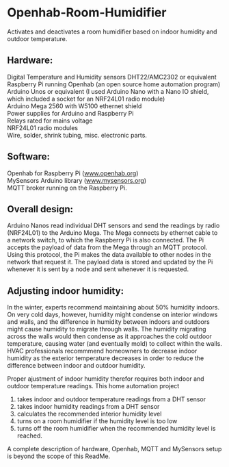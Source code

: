 # Openhab-Room-Humidifier
Activates and deactivates a room humidifier based on indoor humidity and outdoor temperature. 

## Hardware:
Digital Temperature and Humidity sensors DHT22/AMC2302 or equivalent  
Raspberry Pi running Openhab (an open source home automation program)  
Arduino Unos or equivalent (I used Arduino Nano with a Nano IO shield, which included a socket for an NRF24L01 radio module)  
Arduino Mega 2560 with W5100 ethernet shield  
Power supplies for Arduino and Raspberry Pi  
Relays rated for mains voltage  
NRF24L01 radio modules  
Wire, solder, shrink tubing, misc. electronic parts.  

## Software:
Openhab for Raspberry Pi (www.openhab.org)  
MySensors Arduino library (www.mysensors.org)  
MQTT broker running on the Raspberry Pi.  

## Overall design:
Arduino Nanos read individual DHT sensors and send the readings by radio (NRF24L01) to the Arduino Mega. The Mega connects by
ethernet cable to a network switch, to which the Raspberry Pi is also connected. The Pi accepts the payload of data from the Mega
through an MQTT protocol. Using this protocol, the Pi makes the data available to other nodes in the network that request it.
The payload data is stored and updated by the Pi whenever it is sent by a node and sent whenever it is requested. 

## Adjusting indoor humidity:
In the winter, experts recommend maintaining about 50% humidity indoors. On very cold days, however, humidity might condense
on interior windows and walls, and the difference in humidity between indoors and outdoors might cause humidity to migrate
through walls. The humidity migrating across the walls would then condense as it approaches the cold outdoor temperature, causing
water (and eventually mold) to collect within the walls. HVAC professionals recommmend homeowners to decrease indoor humidity as
the exterior temperature decreases in order to reduce the difference between indoor and outdoor humidity.

Proper ajustment of indoor humidity therefor requires both indoor and outdoor temperature readings. This home automation project
1) takes indoor and outdoor temperature readings from a DHT sensor
2) takes indoor humidity readings from a DHT sensor
3) calculates the recommended interior humidity level
4) turns on a room humidifier if the humidity level is too low
5) turns off the room humidifier when the recommended humidity level is reached.

A complete description of hardware, Openhab, MQTT and MySensors setup is beyond the scope of this ReadMe. 
